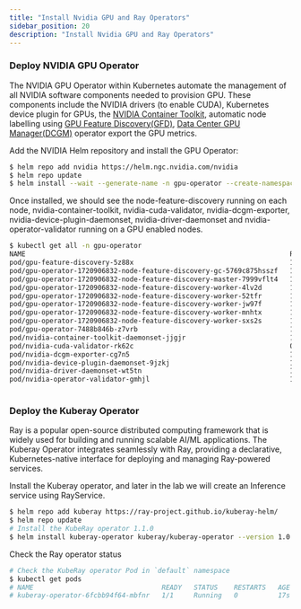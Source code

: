```yaml
---
title: "Install Nvidia GPU and Ray Operators"
sidebar_position: 20
description: "Install Nvidia GPU and Ray Operators"
---
```


### Deploy NVIDIA GPU Operator 

The NVIDIA GPU Operator within Kubernetes automate the management of all NVIDIA software components needed to provision GPU. These components include the NVIDIA drivers (to enable CUDA), Kubernetes device plugin for GPUs, the [NVIDIA Container Toolkit](https://github.com/NVIDIA/nvidia-container-toolkit), automatic node labelling using [GPU Feature Discovery(GFD)](https://github.com/NVIDIA/gpu-feature-discovery), [Data Center GPU Manager(DCGM)](https://developer.nvidia.com/dcgm) operator export the GPU metrics.


Add the NVIDIA Helm repository and install the GPU Operator:

```bash timeout=300 wait=60 hook=gpu-operator-status-check
$ helm repo add nvidia https://helm.ngc.nvidia.com/nvidia
$ helm repo update
$ helm install --wait --generate-name -n gpu-operator --create-namespace nvidia/gpu-operator
```

Once installed, we should see the node-feature-discovery running on each node, nvidia-container-toolkit, nvidia-cuda-validator, nvidia-dcgm-exporter, nvidia-device-plugin-daemonset, nvidia-driver-daemonset and nvidia-operator-validator running on a GPU enabled nodes. 

```bash 
$ kubectl get all -n gpu-operator
NAME                                                                  READY   STATUS      RESTARTS   AGE
pod/gpu-feature-discovery-5z88x                                       1/1     Running     0          23m
pod/gpu-operator-1720906832-node-feature-discovery-gc-5769c875hsszf   1/1     Running     0          5h59m
pod/gpu-operator-1720906832-node-feature-discovery-master-7999vflt4   1/1     Running     0          5h59m
pod/gpu-operator-1720906832-node-feature-discovery-worker-4lv2d       1/1     Running     0          5h59m
pod/gpu-operator-1720906832-node-feature-discovery-worker-52tfr       1/1     Running     0          27m
pod/gpu-operator-1720906832-node-feature-discovery-worker-jw97f       1/1     Running     0          5h59m
pod/gpu-operator-1720906832-node-feature-discovery-worker-mnhtx       1/1     Running     0          25m
pod/gpu-operator-1720906832-node-feature-discovery-worker-sxs2s       1/1     Running     0          5h59m
pod/gpu-operator-7488b846b-z7vrb                                      1/1     Running     0          5h59m
pod/nvidia-container-toolkit-daemonset-jjgjr                          1/1     Running     0          23m
pod/nvidia-cuda-validator-rk62c                                       0/1     Completed   0          20m
pod/nvidia-dcgm-exporter-cg7n5                                        1/1     Running     0          23m
pod/nvidia-device-plugin-daemonset-9jzkj                              1/1     Running     0          23m
pod/nvidia-driver-daemonset-wt5tn                                     1/1     Running     0          25m
pod/nvidia-operator-validator-gmhjl                                   1/1     Running     0          23m
 
```

### Deploy the Kuberay Operator

Ray is a popular open-source distributed computing framework that is widely used for building and running scalable AI/ML applications. The Kuberay Operator integrates seamlessly with Ray, providing a declarative, Kubernetes-native interface for deploying and managing Ray-powered services.

Install the Kuberay operator, and later in the lab we will create an Inference service using RayService. 

```bash timeout=300 wait=60
$ helm repo add kuberay https://ray-project.github.io/kuberay-helm/
$ helm repo update
# Install the KubeRay operator 1.1.0
$ helm install kuberay-operator kuberay/kuberay-operator --version 1.0.0-rc.0  
```

Check the Ray operator status 

```bash timeout=60 hook=kuberay-operator-check
# Check the KubeRay operator Pod in `default` namespace
$ kubectl get pods
# NAME                                READY   STATUS    RESTARTS   AGE
# kuberay-operator-6fcbb94f64-mbfnr   1/1     Running   0          17s
```

